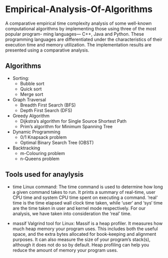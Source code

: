 # Empirical-Analysis-Of-Algorithms
A comparative empirical time complexity analysis of some well-known computational algorithms by implementing those using three of the most popular program-
ming languages— C++, Java and Python. These programming languages are differentiated under the characteristics of their
execution time and memory utilization. The implementation results are presented using a comparative analysis.

## Algorithms
* Sorting:
    * Bubble sort
    * Quick sort
    * Merge sort
* Graph Traversal
    * Breadth First Search (BFS)
    * Depth First Search (DFS)
* Greedy Algorithm
    * Dijkstra’s algorithm for Single Source Shortest Path
    * Prim’s algorithm for Minimum Spanning Tree
* Dynamic Programming
    * 0/1 Knapsack problem
    * Optimal Binary Search Tree (OBST)
* Backtracking
    * m-Colouring problem
    * n-Queens problem

## Tools used for anaylysis
* time Linux command:
The time command is used to determine how long a given command takes to run. It prints a summary of real-time, user CPU time and system CPU time spent on executing a command. ‘real‘ time is the time elapsed wall clock time taken, while ‘user‘ and ‘sys‘ time are the time taken in user and kernel mode respectively. For our analysis, we have taken into consideration the ‘real’ time.

* massif Valgrind tool for Linux:
Massif is a heap profiler. It measures how much heap memory your program uses. This includes both the useful space, and the extra bytes allocated for book-keeping and alignment purposes. It can also measure the size of your program’s stack(s), although it does not do so by default. Heap profiling can help you reduce the amount of memory your program uses.
